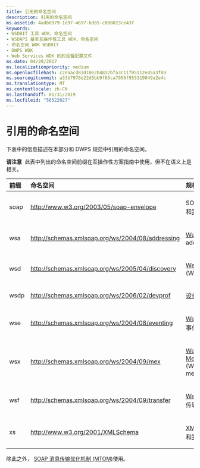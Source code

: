 ```yaml
---
title: 引用的命名空间
description: 引用的命名空间
ms.assetid: 4adb0979-1e97-4697-bd85-c808023ce43f
keywords:
- WSDBIT 工具 WDK，命名空间
- WSDAPI 基本互操作性工具 WDK，命名空间
- 命名空间 WDK WSDBIT
- DWPS WDK
- Web Services WDK 的的设备配置文件
ms.date: 04/20/2017
ms.localizationpriority: medium
ms.openlocfilehash: c2eaacd83d10e2b4832bfa3c11f05112e45a3f89
ms.sourcegitcommit: a33b7978e22d5bb9f65ca7056f955319049a2e4c
ms.translationtype: MT
ms.contentlocale: zh-CN
ms.lasthandoff: 01/31/2019
ms.locfileid: "56522027"
---
```

# <a name="referenced-namespaces"></a>引用的命名空间


下表中的信息描述在本部分和 DWPS 规范中引用的命名空间。

**请注意**  此表中列出的命名空间前缀在互操作性方案指南中使用，但不在语义上是相关。

 

<table>
<colgroup>
<col width="33%" />
<col width="33%" />
<col width="33%" />
</colgroup>
<thead>
<tr class="header">
<th align="left">前缀</th>
<th align="left">命名空间</th>
<th align="left">规格</th>
</tr>
</thead>
<tbody>
<tr class="odd">
<td align="left"><p>soap</p></td>
<td align="left"><p><a href="https://go.microsoft.com/fwlink/p/?linkid=81235" data-raw-source="[http://www.w3.org/2003/05/soap-envelope](https://go.microsoft.com/fwlink/p/?linkid=81235)">http://www.w3.org/2003/05/soap-envelope</a></p></td>
<td align="left"><p>SOAP 1.2<a href="https://go.microsoft.com/fwlink/p/?linkid=81236" data-raw-source="[part 1](https://go.microsoft.com/fwlink/p/?linkid=81236)">第 1 部分</a>和<a href="https://go.microsoft.com/fwlink/p/?linkid=81237" data-raw-source="[part 2](https://go.microsoft.com/fwlink/p/?linkid=81237)">第 2 部分</a></p></td>
</tr>
<tr class="even">
<td align="left"><p>wsa</p></td>
<td align="left"><p><a href="https://go.microsoft.com/fwlink/p/?linkid=81238" data-raw-source="[http://schemas.xmlsoap.org/ws/2004/08/addressing](https://go.microsoft.com/fwlink/p/?linkid=81238)">http://schemas.xmlsoap.org/ws/2004/08/addressing</a></p></td>
<td align="left"><p><a href="https://go.microsoft.com/fwlink/p/?linkid=81239" data-raw-source="[Web Services Addressing](https://go.microsoft.com/fwlink/p/?linkid=81239)">Web 服务寻址</a>(Ws-addressing)</p></td>
</tr>
<tr class="odd">
<td align="left"><p>wsd</p></td>
<td align="left"><p><a href="https://go.microsoft.com/fwlink/p/?linkid=81240" data-raw-source="[http://schemas.xmlsoap.org/ws/2005/04/discovery](https://go.microsoft.com/fwlink/p/?linkid=81240)">http://schemas.xmlsoap.org/ws/2005/04/discovery</a></p></td>
<td align="left"><p><a href="https://go.microsoft.com/fwlink/p/?linkid=81241" data-raw-source="[Web Services Discovery](https://go.microsoft.com/fwlink/p/?linkid=81241)">Web Services 发现</a>(Ws-discovery)</p></td>
</tr>
<tr class="even">
<td align="left"><p>wsdp</p></td>
<td align="left"><p><a href="https://go.microsoft.com/fwlink/p/?linkid=81242" data-raw-source="[http://schemas.xmlsoap.org/ws/2006/02/devprof](https://go.microsoft.com/fwlink/p/?linkid=81242)">http://schemas.xmlsoap.org/ws/2006/02/devprof</a></p></td>
<td align="left"><p><a href="https://go.microsoft.com/fwlink/p/?linkid=81243" data-raw-source="[Devices Profile](https://go.microsoft.com/fwlink/p/?linkid=81243)">设备配置文件</a></p></td>
</tr>
<tr class="odd">
<td align="left"><p>wse</p></td>
<td align="left"><p><a href="https://go.microsoft.com/fwlink/p/?linkid=81244" data-raw-source="[http://schemas.xmlsoap.org/ws/2004/08/eventing](https://go.microsoft.com/fwlink/p/?linkid=81244)">http://schemas.xmlsoap.org/ws/2004/08/eventing</a></p></td>
<td align="left"><p><a href="https://go.microsoft.com/fwlink/p/?linkid=81245" data-raw-source="[Web Services Eventing](https://go.microsoft.com/fwlink/p/?linkid=81245)">Web 服务事件</a>（WS 事件）</p></td>
</tr>
<tr class="even">
<td align="left"><p>wsx</p></td>
<td align="left"><p><a href="https://go.microsoft.com/fwlink/p/?linkid=81246" data-raw-source="[http://schemas.xmlsoap.org/ws/2004/09/mex](https://go.microsoft.com/fwlink/p/?linkid=81246)">http://schemas.xmlsoap.org/ws/2004/09/mex</a></p></td>
<td align="left"><p><a href="https://go.microsoft.com/fwlink/p/?linkid=81247" data-raw-source="[Web Services MetadataExchange](https://go.microsoft.com/fwlink/p/?linkid=81247)">Web 服务 MetadataExchange</a> (Ws-metadataexchange)</p></td>
</tr>
<tr class="odd">
<td align="left"><p>wsf</p></td>
<td align="left"><p><a href="https://go.microsoft.com/fwlink/p/?linkid=81248" data-raw-source="[http://schemas.xmlsoap.org/ws/2004/09/transfer](https://go.microsoft.com/fwlink/p/?linkid=81248)">http://schemas.xmlsoap.org/ws/2004/09/transfer</a></p></td>
<td align="left"><p><a href="https://go.microsoft.com/fwlink/p/?linkid=81248" data-raw-source="[Web Services Transfer](https://go.microsoft.com/fwlink/p/?linkid=81248)">Web 服务传输</a>（WS 传输）</p></td>
</tr>
<tr class="even">
<td align="left"><p>xs</p></td>
<td align="left"><p><a href="https://go.microsoft.com/fwlink/p/?linkid=81250" data-raw-source="[http://www.w3.org/2001/XMLSchema](https://go.microsoft.com/fwlink/p/?linkid=81250)">http://www.w3.org/2001/XMLSchema</a></p></td>
<td align="left"><p><a href="https://go.microsoft.com/fwlink/p/?linkid=81252" data-raw-source="[XML Schema Part 1](https://go.microsoft.com/fwlink/p/?linkid=81252)">XML 架构第 1 部分</a>和<a href="https://go.microsoft.com/fwlink/p/?linkid=81253" data-raw-source="[Part 2](https://go.microsoft.com/fwlink/p/?linkid=81253)">第 2 部分</a></p></td>
</tr>
</tbody>
</table>

 

除此之外， [SOAP 消息传输优化机制 (MTOM)](https://go.microsoft.com/fwlink/p/?linkid=81254)使用。

 

 





